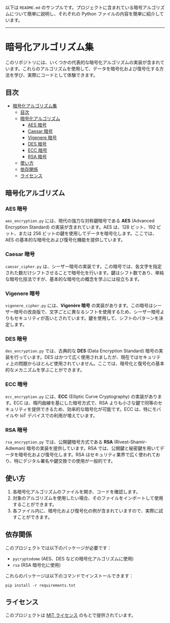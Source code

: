 以下は `README.md` のサンプルです。プロジェクトに含まれている暗号アルゴリズムについて簡単に説明し、それぞれの Python ファイルの内容を簡単に紹介しています。

---

# 暗号化アルゴリズム集

このリポジトリには、いくつかの代表的な暗号化アルゴリズムの実装が含まれています。これらのアルゴリズムを使用して、データを暗号化および復号化する方法を学び、実際にコードとして体験できます。

## 目次

- [暗号化アルゴリズム集](#暗号化アルゴリズム集)
  - [目次](#目次)
  - [暗号化アルゴリズム](#暗号化アルゴリズム)
    - [AES 暗号](#aes-暗号)
    - [Caesar 暗号](#caesar-暗号)
    - [Vigenere 暗号](#vigenere-暗号)
    - [DES 暗号](#des-暗号)
    - [ECC 暗号](#ecc-暗号)
    - [RSA 暗号](#rsa-暗号)
  - [使い方](#使い方)
  - [依存関係](#依存関係)
  - [ライセンス](#ライセンス)

## 暗号化アルゴリズム

### AES 暗号

`aes_encryption.py` には、現代の強力な対称鍵暗号である **AES** (Advanced Encryption Standard) の実装が含まれています。AES は、128 ビット、192 ビット、または 256 ビットの鍵を使用してデータを暗号化します。ここでは、AES の基本的な暗号化および復号化機能を提供しています。

### Caesar 暗号

`caesar_cipher.py` は、シーザー暗号の実装です。この暗号では、各文字を指定された数だけシフトさせることで暗号化を行います。鍵はシフト数であり、単純な暗号化技法ですが、基本的な暗号化の概念を学ぶには役立ちます。

### Vigenere 暗号

`vigenere_cipher.py` には、**Vigenère 暗号** の実装があります。この暗号はシーザー暗号の改良版で、文字ごとに異なるシフトを使用するため、シーザー暗号よりもセキュリティが高いとされています。鍵を使用して、シフトのパターンを決定します。

### DES 暗号

`des_encryption.py` では、古典的な **DES** (Data Encryption Standard) 暗号の実装を行っています。DES はかつて広く使用されましたが、現在ではセキュリティ上の問題からほとんど使用されていません。ここでは、暗号化と復号化の基本的なメカニズムを学ぶことができます。

### ECC 暗号

`ecc_encryption.py` には、**ECC** (Elliptic Curve Cryptography) の実装があります。ECC は、楕円曲線を基にした暗号方式で、RSA よりも小さな鍵で同等のセキュリティを提供できるため、効率的な暗号化が可能です。ECC は、特にモバイルや IoT デバイスでの利用が増えています。

### RSA 暗号

`rsa_encryption.py` では、公開鍵暗号方式である **RSA** (Rivest-Shamir-Adleman) 暗号の実装を提供しています。RSA では、公開鍵と秘密鍵を用いてデータを暗号化および復号化します。RSA はセキュリティ業界で広く使われており、特にデジタル署名や鍵交換での使用が一般的です。

## 使い方

1. 各暗号化アルゴリズムのファイルを開き、コードを確認します。
2. 対象のアルゴリズムを使用したい場合、そのファイルをインポートして使用することができます。
3. 各ファイル内に、暗号化および復号化の例が含まれていますので、実際に試すことができます。

## 依存関係

このプロジェクトでは以下のパッケージが必要です：

- `pycryptodome` (AES、DES などの暗号化アルゴリズムに使用)
- `rsa` (RSA 暗号化に使用)

これらのパッケージは以下のコマンドでインストールできます：

```
pip install -r requirements.txt
```

## ライセンス

このプロジェクトは [MIT ライセンス](LICENSE) のもとで提供されています。
